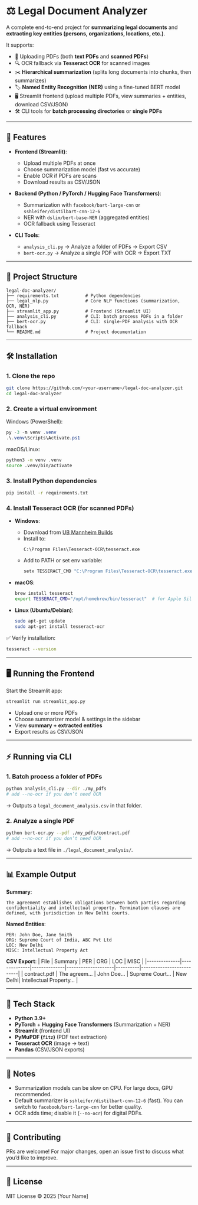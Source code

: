 # ⚖️ Legal Document Analyzer

A complete end-to-end project for **summarizing legal documents** and **extracting key entities (persons, organizations, locations, etc.)**.  

It supports:
- 📄 Uploading PDFs (both **text PDFs** and **scanned PDFs**)  
- 🔍 OCR fallback via **Tesseract OCR** for scanned images  
- ✂️ **Hierarchical summarization** (splits long documents into chunks, then summarizes)  
- 🏷 **Named Entity Recognition (NER)** using a fine-tuned BERT model  
- 🖥 Streamlit frontend (upload multiple PDFs, view summaries + entities, download CSV/JSON)  
- 🛠 CLI tools for **batch processing directories** or **single PDFs**

---

## 🚀 Features

- **Frontend (Streamlit)**:  
  - Upload multiple PDFs at once  
  - Choose summarization model (fast vs accurate)  
  - Enable OCR if PDFs are scans  
  - Download results as CSV/JSON  

- **Backend (Python / PyTorch / Hugging Face Transformers)**:  
  - Summarization with `facebook/bart-large-cnn` or `sshleifer/distilbart-cnn-12-6`  
  - NER with `dslim/bert-base-NER` (aggregated entities)  
  - OCR fallback using Tesseract  

- **CLI Tools**:  
  - `analysis_cli.py` → Analyze a folder of PDFs → Export CSV  
  - `bert-ocr.py` → Analyze a single PDF with OCR → Export TXT  

---

## 📂 Project Structure

```
legal-doc-analyzer/
├── requirements.txt          # Python dependencies
├── legal_nlp.py              # Core NLP functions (summarization, OCR, NER)
├── streamlit_app.py          # Frontend (Streamlit UI)
├── analysis_cli.py           # CLI: batch process PDFs in a folder
├── bert-ocr.py               # CLI: single-PDF analysis with OCR fallback
└── README.md                 # Project documentation
```

---

## 🛠 Installation

### 1. Clone the repo
```bash
git clone https://github.com/<your-username>/legal-doc-analyzer.git
cd legal-doc-analyzer
```

### 2. Create a virtual environment  
Windows (PowerShell):
```powershell
py -3 -m venv .venv
.\.venv\Scripts\Activate.ps1
```

macOS/Linux:
```bash
python3 -m venv .venv
source .venv/bin/activate
```

### 3. Install Python dependencies
```bash
pip install -r requirements.txt
```

### 4. Install **Tesseract OCR** (for scanned PDFs)

- **Windows**:  
  - Download from [UB Mannheim Builds](https://github.com/UB-Mannheim/tesseract/wiki)  
  - Install to:  
    ```
    C:\Program Files\Tesseract-OCR\tesseract.exe
    ```
  - Add to PATH or set env variable:  
    ```powershell
    setx TESSERACT_CMD "C:\Program Files\Tesseract-OCR\tesseract.exe"
    ```

- **macOS**:
  ```bash
  brew install tesseract
  export TESSERACT_CMD="/opt/homebrew/bin/tesseract"  # for Apple Silicon
  ```

- **Linux (Ubuntu/Debian)**:
  ```bash
  sudo apt-get update
  sudo apt-get install tesseract-ocr
  ```

✅ Verify installation:
```bash
tesseract --version
```

---

## 🖥 Running the Frontend

Start the Streamlit app:
```bash
streamlit run streamlit_app.py
```

- Upload one or more PDFs  
- Choose summarizer model & settings in the sidebar  
- View **summary + extracted entities**  
- Export results as CSV/JSON  

---

## ⚡ Running via CLI

### 1. Batch process a folder of PDFs
```bash
python analysis_cli.py --dir ./my_pdfs
# add --no-ocr if you don’t need OCR
```

→ Outputs a `legal_document_analysis.csv` in that folder.

### 2. Analyze a single PDF
```bash
python bert-ocr.py --pdf ./my_pdfs/contract.pdf
# add --no-ocr if you don’t need OCR
```

→ Outputs a text file in `./legal_document_analysis/`.

---

## 📊 Example Output

**Summary**:
```
The agreement establishes obligations between both parties regarding confidentiality and intellectual property. Termination clauses are defined, with jurisdiction in New Delhi courts.
```

**Named Entities**:
```
PER: John Doe, Jane Smith
ORG: Supreme Court of India, ABC Pvt Ltd
LOC: New Delhi
MISC: Intellectual Property Act
```

**CSV Export**:
| File         | Summary       | PER          | ORG                | LOC      | MISC                     |
|--------------|--------------|--------------|--------------------|----------|--------------------------|
| contract.pdf | The agreem…  | John Doe…    | Supreme Court…     | New Delhi| Intellectual Property…  |

---

## 🧠 Tech Stack

- **Python 3.9+**  
- **PyTorch** + **Hugging Face Transformers** (Summarization + NER)  
- **Streamlit** (frontend UI)  
- **PyMuPDF (`fitz`)** (PDF text extraction)  
- **Tesseract OCR** (image → text)  
- **Pandas** (CSV/JSON exports)  

---

## 📌 Notes

- Summarization models can be slow on CPU. For large docs, GPU recommended.  
- Default summarizer is `sshleifer/distilbart-cnn-12-6` (fast). You can switch to `facebook/bart-large-cnn` for better quality.  
- OCR adds time; disable it (`--no-ocr`) for digital PDFs.  

---

## 🤝 Contributing

PRs are welcome! For major changes, open an issue first to discuss what you’d like to improve.

---

## 📜 License

MIT License © 2025 [Your Name]  
